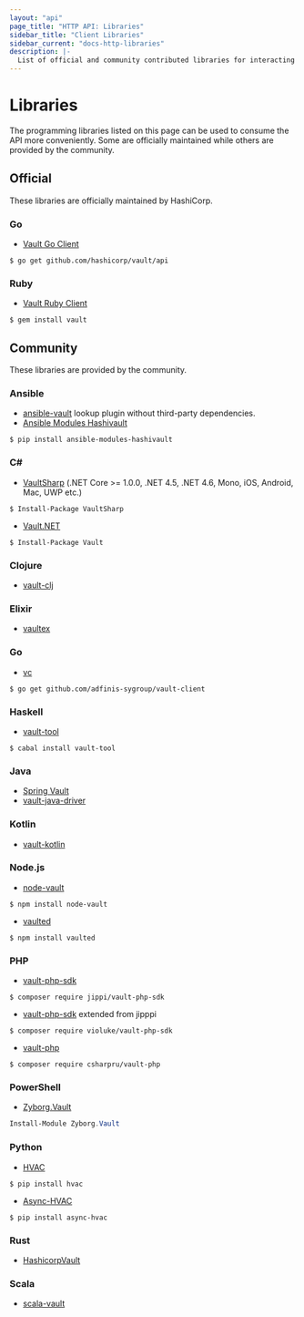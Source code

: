 ```yaml
---
layout: "api"
page_title: "HTTP API: Libraries"
sidebar_title: "Client Libraries"
sidebar_current: "docs-http-libraries"
description: |-
  List of official and community contributed libraries for interacting with the Vault HTTP API.
---
```


# Libraries

The programming libraries listed on this page can be used to consume the API more conveniently.
Some are officially maintained while others are provided by the community.

## Official

These libraries are officially maintained by HashiCorp.

### Go

* [Vault Go Client](https://github.com/hashicorp/vault/tree/master/api)

```shell
$ go get github.com/hashicorp/vault/api
```

### Ruby

* [Vault Ruby Client](https://github.com/hashicorp/vault-ruby)

```shell
$ gem install vault
```

## Community

These libraries are provided by the community.

### Ansible

* [ansible-vault](https://github.com/jhaals/ansible-vault) lookup plugin without third-party dependencies.
* [Ansible Modules Hashivault](https://pypi.python.org/pypi/ansible-modules-hashivault)

```shell
$ pip install ansible-modules-hashivault
```

### C&#35;

* [VaultSharp](https://github.com/rajanadar/VaultSharp) (.NET Core >= 1.0.0, .NET 4.5, .NET 4.6, Mono, iOS, Android, Mac, UWP etc.)

```shell
$ Install-Package VaultSharp
```

* [Vault.NET](https://github.com/Chatham/Vault.NET)

```shell
$ Install-Package Vault
```

### Clojure

* [vault-clj](https://github.com/amperity/vault-clj)

### Elixir

* [vaultex](https://hex.pm/packages/vaultex)

### Go

* [vc](https://github.com/adfinis-sygroup/vault-client)

```shell
$ go get github.com/adfinis-sygroup/vault-client
```

### Haskell

* [vault-tool](https://hackage.haskell.org/package/vault-tool)

```shell
$ cabal install vault-tool
```

### Java

* [Spring Vault](https://github.com/spring-projects/spring-vault)
* [vault-java-driver](https://github.com/BetterCloud/vault-java-driver)

### Kotlin

* [vault-kotlin](https://github.com/kunickiaj/vault-kotlin)

### Node.js

* [node-vault](https://github.com/kr1sp1n/node-vault)

```shell
$ npm install node-vault
```

* [vaulted](https://github.com/chiefy/vaulted)

```shell
$ npm install vaulted
```

### PHP

* [vault-php-sdk](https://github.com/jippi/vault-php-sdk)

```shell
$ composer require jippi/vault-php-sdk
```

* [vault-php-sdk](https://github.com/violuke/vault-php-sdk) extended from jipppi

```shell
$ composer require violuke/vault-php-sdk
```

* [vault-php](https://github.com/CSharpRU/vault-php)

```shell
$ composer require csharpru/vault-php
```

### PowerShell

* [Zyborg.Vault](https://github.com/zyborg/Zyborg.Vault)

```PowerShell
Install-Module Zyborg.Vault
```

### Python

* [HVAC](https://github.com/ianunruh/hvac)

```shell
$ pip install hvac
```

* [Async-HVAC](https://github.com/Aloomaio/async-hvac)

```shell
$ pip install async-hvac
```

### Rust

* [HashicorpVault](https://crates.io/crates/hashicorp_vault)

### Scala
 * [scala-vault](https://github.com/janstenpickle/scala-vault)
